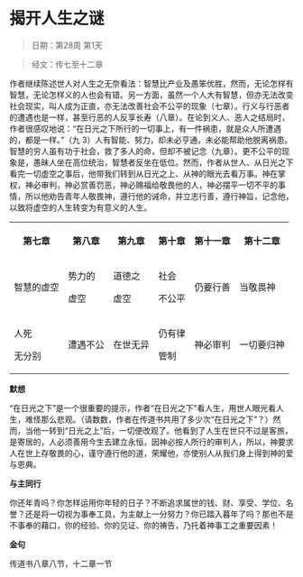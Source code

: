 # 揭开人生之谜 

> 日期：第28周 第1天

> 经文：传七至十二章

作者继续陈述世人对人生之无奈看法：智慧比产业及愚笨优胜，然而，无论怎样有智慧，无论怎样义的人也会有错。另一方面，虽然一个人大有智慧，但亦无法改变社会现实，叫人成为正直，亦无法改善社会不公平的现象（七章）。行义与行恶者的遭遇也是一样，甚至行恶的人反享长寿（八章）。在论到义人、恶人之结局时，作者很感叹地说：“在日光之下所行的一切事上，有一件祸患，就是众人所遭遇的，都是一样。”（九 3）人有智能、努力，却未必亨通，未必能帮助他脱离祸患。智慧的穷人虽有功于社会，救了多人的命，但却不被记念（九章）。更不公平的现象是，愚昧人坐在高位统治，智慧者反坐在低位。然而，作者从世人、从日光之下看完一切虚空之事后，他带我们转到从日光之上、从神的眼光去看万事。神在掌权，神必审判，神必赏善罚恶，神必赐福给敬畏他的人，神必摆平一切不平的事情，所以他劝告青年人敬畏神，遵行他的诫命，并立志行善，遵行神旨，记念他，以致将虚空的人生转变为有意义的人生。

<table>
 <tbody>
  <tr>
   <th><p>第七章</p></th>
   <th><p>第八章</p></th>
   <th><p>第九章</p></th>
   <th><p>第十章</p></th>
   <th><p>第十一章</p></th>
   <th><p>第十二章</p></th>
  </tr>
  <tr>
   <td><p>智慧的虚空</p></td>
   <td><p>势力的</p><p>虚空</p></td>
   <td><p>道德之</p><p>虚空</p></td>
   <td><p>社会</p><p>不公平</p></td>
   <td><p>仍要行善</p></td>
   <td><p>当敬畏神</p></td>
  </tr>
  <tr>
   <td><p>人死</p><p>无分别</p></td>
   <td><p>遭遇不公</p></td>
   <td><p>在世无异</p></td>
   <td><p>仍有律</p><p>管制</p></td>
   <td><p>神必审判</p></td>
   <td><p>一切要归神</p></td>
  </tr>
 </tbody>
</table>

**默想**

“在日光之下”是一个很重要的提示，作者“在日光之下”看人生，用世人眼光看人生，难怪那么悲观。（请数数，作者在传道书共用了多少次“在日光之下”？）然而，当他一转到“日光之上”后，一切便改观了。他看到了人生在世只不过是客旅，是寄居的，人必须善用今生去建立永恒，因神必按人所行的审判人，所以，神要求人在世上存敬畏的心，谨守遵行他的道，荣耀他，亦使别人从我们身上得到神的爱与恩典。

**与主同行**

你还年青吗？你怎样运用你年轻的日子？不断追求属世的钱、财、享受、学位、名誉？还是将一切视为事奉工具，为主献上一分努力？你已踏入暮年了吗？那也不是不事奉的藉口，你的经验、你的见证、你的祷告，乃托着神事工之重要因素！

**金句**

传道书八章八节，十二章一节

